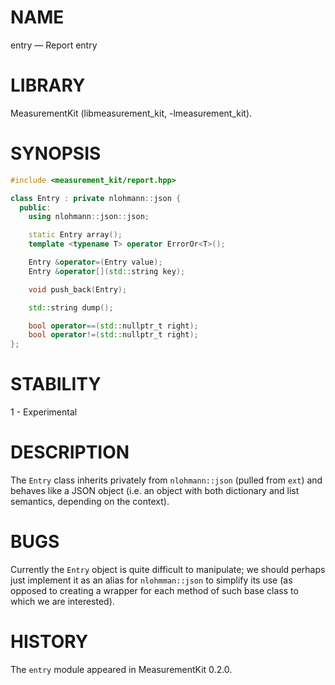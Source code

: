 # NAME
entry &mdash; Report entry

# LIBRARY
MeasurementKit (libmeasurement_kit, -lmeasurement_kit).

# SYNOPSIS
```C++
#include <measurement_kit/report.hpp>

class Entry : private nlohmann::json {
  public:
    using nlohmann::json::json;

    static Entry array();
    template <typename T> operator ErrorOr<T>();

    Entry &operator=(Entry value);
    Entry &operator[](std::string key);

    void push_back(Entry);

    std::string dump();

    bool operator==(std::nullptr_t right);
    bool operator!=(std::nullptr_t right);
};
```

# STABILITY

1 - Experimental

# DESCRIPTION

The `Entry` class inherits privately from `nlohmann::json` (pulled from `ext`) and behaves
like a JSON object (i.e. an object with both dictionary and list semantics, depending on
the context).

# BUGS

Currently the `Entry` object is quite difficult to manipulate; we should perhaps just
implement it as an alias for `nlohmman::json` to simplify its use (as opposed to creating
a wrapper for each method of such base class to which we are interested).

# HISTORY

The `entry` module appeared in MeasurementKit 0.2.0.

